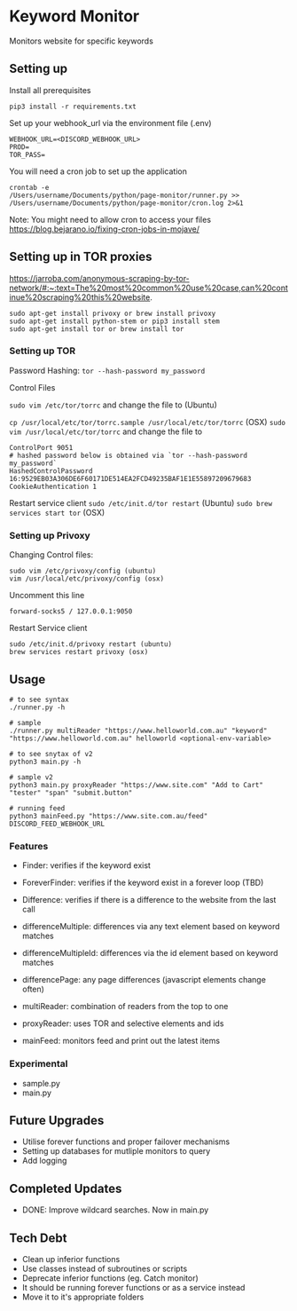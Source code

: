 # Keyword Monitor
Monitors website for specific keywords

## Setting up
Install all prerequisites
```
pip3 install -r requirements.txt
```

Set up your webhook_url via the environment file (.env)
```
WEBHOOK_URL=<DISCORD_WEBHOOK_URL>
PROD=
TOR_PASS=
```

You will need a cron job to set up the application
```
crontab -e
/Users/username/Documents/python/page-monitor/runner.py >> /Users/username/Documents/python/page-monitor/cron.log 2>&1
```
Note: You might need to allow cron to access your files
https://blog.bejarano.io/fixing-cron-jobs-in-mojave/

## Setting up in TOR proxies
https://jarroba.com/anonymous-scraping-by-tor-network/#:~:text=The%20most%20common%20use%20case,can%20continue%20scraping%20this%20website.

```
sudo apt-get install privoxy or brew install privoxy
sudo apt-get install python-stem or pip3 install stem
sudo apt-get install tor or brew install tor
```

### Setting up TOR

Password Hashing:
`tor --hash-password my_password`

Control Files

`sudo vim /etc/tor/torrc` and change the file to (Ubuntu)

`cp /usr/local/etc/tor/torrc.sample /usr/local/etc/tor/torrc` (OSX)
`sudo vim /usr/local/etc/tor/torrc` and change the file to

```
ControlPort 9051
# hashed password below is obtained via `tor --hash-password my_password`
HashedControlPassword 16:9529EB03A306DE6F60171DE514EA2FCD49235BAF1E1E55897209679683
CookieAuthentication 1
```

Restart service client
`sudo /etc/init.d/tor restart` (Ubuntu)
`sudo brew services start tor` (OSX)

### Setting up Privoxy
Changing Control files:
```
sudo vim /etc/privoxy/config (ubuntu)
vim /usr/local/etc/privoxy/config (osx)
```
Uncomment this line
```
forward-socks5 / 127.0.0.1:9050
```

Restart Service client
```
sudo /etc/init.d/privoxy restart (ubuntu)
brew services restart privoxy (osx)
```


## Usage
```
# to see syntax
./runner.py -h

# sample
./runner.py multiReader "https://www.helloworld.com.au" "keyword" "https://www.helloworld.com.au" helloworld <optional-env-variable>

# to see snytax of v2
python3 main.py -h

# sample v2
python3 main.py proxyReader "https://www.site.com" "Add to Cart" "tester" "span" "submit.button"

# running feed
python3 mainFeed.py "https://www.site.com.au/feed" DISCORD_FEED_WEBHOOK_URL
```

### Features
- Finder: verifies if the keyword exist
- ForeverFinder: verifies if the keyword exist in a forever loop (TBD)
- Difference: verifies if there is a difference to the website from the last call 
- differenceMultiple: differences via any text element based on keyword matches 
- differenceMultipleId: differences via the id element based on keyword matches 
- differencePage: any page differences (javascript elements change often)
- multiReader: combination of readers from the top to one
- proxyReader: uses TOR and selective elements and ids

- mainFeed: monitors feed and print out the latest items

### Experimental
- sample.py
- main.py

## Future Upgrades
- Utilise forever functions and proper failover mechanisms
- Setting up databases for mutliple monitors to query
- Add logging

## Completed Updates
- DONE: Improve wildcard searches. Now in main.py

## Tech Debt
- Clean up inferior functions
- Use classes instead of subroutines or scripts
- Deprecate inferior functions (eg. Catch monitor)
- It should be running forever functions or as a service instead
- Move it to it's appropriate folders
